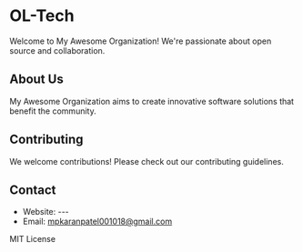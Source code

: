 # OL-Tech

Welcome to My Awesome Organization! We're passionate about open source and collaboration.

## About Us
My Awesome Organization aims to create innovative software solutions that benefit the community.

## Contributing
We welcome contributions! Please check out our contributing guidelines.

## Contact
- Website: ---
- Email: mpkaranpatel001018@gmail.com


MIT License
